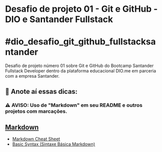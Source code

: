 # Desafio de projeto 01 - Git e GitHub - DIO e Santander Fullstack
# #dio_desafio_git_github_fullstacksantander
Desafio de projeto número 01 sobre Git e GitHub do Bootcamp Santander Fullstack Developer dentro da plataforma educacional DIO.me em parceria com a empresa Santander.

## :memo: **Anote aí essas dicas:** 
### :warning: **AVISO:** Uso de "Markdown" em seu README e outros projetos com marcações.

## [Markdown](https://www.markdownguide.org/)
- [Markdown Cheat Sheet](https://www.markdownguide.org/cheat-sheet/)
- [Basic Syntax (Sintaxe Básica Markdown)](https://www.markdownguide.org/basic-syntax/)
